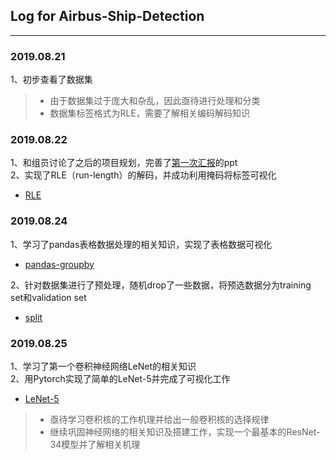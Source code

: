 ## Log for Airbus-Ship-Detection
---
### 2019.08.21
1、初步查看了数据集<br>
> * 由于数据集过于庞大和杂乱，因此亟待进行处理和分类<br>
> * 数据集标签格式为RLE，需要了解相关编码解码知识
### 2019.08.22
1、和组员讨论了之后的项目规划，完善了[第一次汇报](https://github.com/plumprc/airbus-ship-detection/tree/master/lizhe/relevent/汇报一1.2.pptx)的ppt<br>
2、实现了RLE（run-length）的解码，并成功利用掩码将标签可视化<br>
* [RLE](https://github.com/plumprc/airbus-ship-detection/tree/master/lizhe/ship-detection/RLE.ipynb) 
### 2019.08.24
1、学习了pandas表格数据处理的相关知识，实现了表格数据可视化<br>
* [pandas-groupby](https://github.com/plumprc/airbus-ship-detection/tree/master/lizhe/ship-detection/Bonus/Pandas-Groupby.ipynb)

2、针对数据集进行了预处理，随机drop了一些数据，将预选数据分为training set和validation set
* [split](https://github.com/plumprc/airbus-ship-detection/tree/master/lizhe/ship-detection/split.ipynb)
### 2019.08.25
1、学习了第一个卷积神经网络LeNet的相关知识<br>
2、用Pytorch实现了简单的LeNet-5并完成了可视化工作
* [LeNet-5](https://github.com/plumprc/airbus-ship-detection/tree/master/lizhe/ship-detection/Bonus/LeNet-5.ipynb)
> * 亟待学习卷积核的工作机理并给出一般卷积核的选择规律
> * 继续巩固神经网络的相关知识及搭建工作，实现一个最基本的ResNet-34模型并了解相关机理